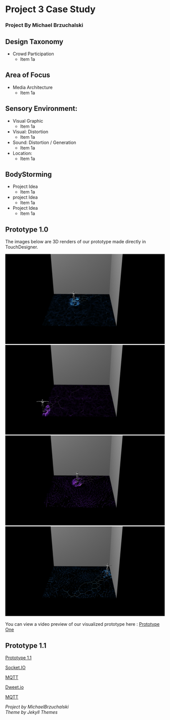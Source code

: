 # Project 3 Case Study 
### Project By Michael Brzuchalski
 
## Design Taxonomy
  * Crowd Participation
    * Item 1a  
    
    
## Area of Focus
* Media Architecture
    * Item 1a
    
## Sensory Environment:
  * Visual Graphic
    * Item 1a
  * Visual: Distortion
    * Item 1a
  * Sound: Distortion / Generation
    * Item 1a
  * Location: 
    * Item 1a
    
## BodyStorming
 * Project Idea
    * Item 1a
 * project Idea
    * Item 1a
 * Project Idea
    * Item 1a
    
## Prototype 1.0

The images below are 3D renders of our prototype made directly in TouchDesigner.  

![ImageOne](images/TDMovieOut.0.jpg)
![ImageTwo](images/TDMovieOut.1.jpg)
![ImageThree](images/TDMovieOut.2.jpg)
![ImageFour](images/TDMovieOut.3.jpg)

You can view a video preview of our visualized prototype here : [Prototype One](https://www.youtube.com/watch?v=RlnMgWQJlpA&feature=youtu.be)

## Prototype 1.1
[Prototype 1.1](https://www.youtube.com/watch?v=__j6FiRErwo&feature=youtu.be)

[Socket.IO](https://socket.io/)

[MQTT](https://mqtt.org/)

[Dweet.io](https://mqtt.org/)

[MQTT](https://mqtt.org/) 


*Project by MichaelBrzuchalski*\
*Theme by Jekyll Themes*

